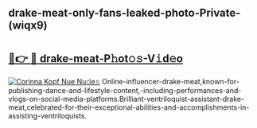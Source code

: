 ## drake-meat-only-fans​-leaked-photo​-Private-(wiqx9)


# <h2><a href="https://mediaupload.pro?title=drake-meat&ref=git">🔗👉 🔴 drake-meat-P𝚑ot𝚘𝚜-V𝚒d𝚎o</a></h2>

[![Corinna Kopf Nue Nu𝚍e𝚜](https://i.imgur.com/0qMVB7G.gif)](https://mediaupload.pro?title=drake-meat&ref=git)
Online-influencer-drake-meat,known-for-publishing-dance-and-lifestyle-content,-including-performances-and-vlogs-on-social-media-platforms.Brilliant-ventriloquist-assistant-drake-meat,celebrated-for-their-exceptional-abilities-and-accomplishments-in-assisting-ventriloquists.  